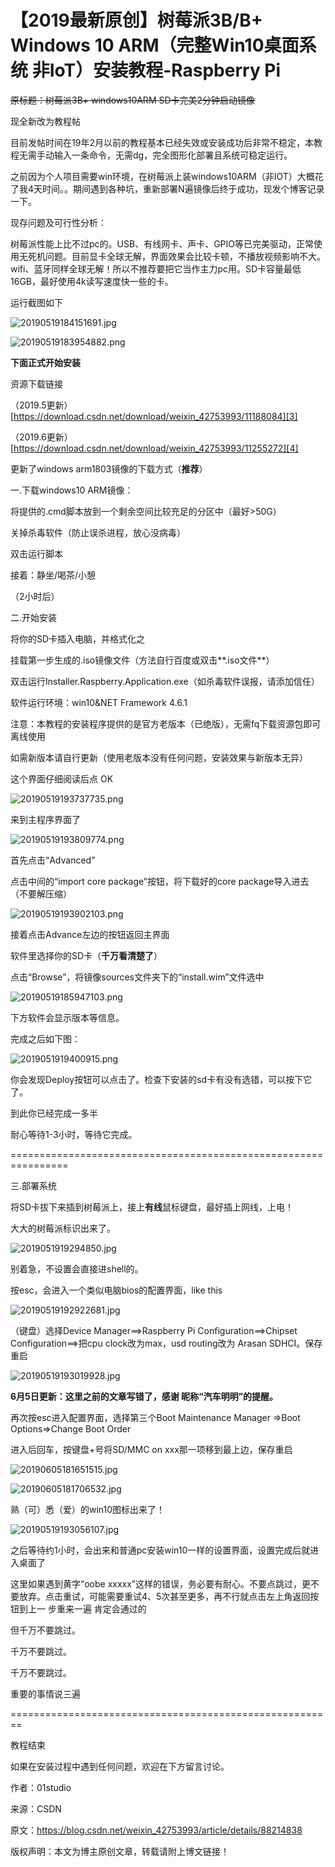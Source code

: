 # 【2019最新原创】树莓派3B/B+ Windows 10 ARM（完整Win10桌面系统 非IoT）安装教程-Raspberry Pi

~~原标题：树莓派3B+ windows10ARM SD卡完美2分钟启动镜像~~

现全新改为教程帖

目前发帖时间在19年2月以前的教程基本已经失效或安装成功后非常不稳定，本教程无需手动输入一条命令，无需dg，完全图形化部署且系统可稳定运行。

之前因为个人项目需要win环境，在树莓派上装windows10ARM（非IOT）大概花了我4天时间。。期间遇到各种坑，重新部署N遍镜像后终于成功，现发个博客记录一下。

现存问题及可行性分析：

树莓派性能上比不过pc的。USB、有线网卡、声卡、GPIO等已完美驱动，正常使用无死机问题。目前显卡全球无解，界面效果会比较卡顿，不播放视频影响不大。wifi、蓝牙同样全球无解！所以不推荐要把它当作主力pc用。SD卡容量最低16GB，最好使用4k读写速度快一些的卡。

运行截图如下

![20190519184151691.jpg][1]

![20190519183954882.png][2]

**下面正式开始安装**

资源下载链接

（2019.5更新）[https://download.csdn.net/download/weixin_42753993/11188084][3]

（2019.6更新）[https://download.csdn.net/download/weixin_42753993/11255272][4]

更新了windows arm1803镜像的下载方式（**推荐**）

一.下载windows10 ARM镜像：

将提供的.cmd脚本放到一个剩余空间比较充足的分区中（最好>50G）

关掉杀毒软件（防止误杀进程，放心没病毒）

双击运行脚本

接着：静坐/喝茶/小憩

（2小时后）

二.开始安装

将你的SD卡插入电脑，并格式化之

挂载第一步生成的.iso镜像文件（方法自行百度或双击**.iso文件**）

双击运行Installer.Raspberry.Application.exe（如杀毒软件误报，请添加信任）

软件运行环境：win10&NET Framework 4.6.1

注意：本教程的安装程序提供的是官方老版本（已绝版），无需fq下载资源包即可离线使用

如需新版本请自行更新（使用老版本没有任何问题，安装效果与新版本无异）

这个界面仔细阅读后点 OK

![20190519193737735.png][5]

来到主程序界面了

![20190519193809774.png][6]

首先点击“Advanced”

点击中间的“import core package”按钮，将下载好的core package导入进去（不要解压缩）

![20190519193902103.png][7]

接着点击Advance左边的按钮返回主界面

软件里选择你的SD卡（**千万看清楚了**）

点击“Browse”，将镜像sources文件夹下的“install.wim”文件选中

![20190519185947103.png][8]

下方软件会显示版本等信息。

完成之后如下图：

![2019051919400915.png][9]

你会发现Deploy按钮可以点击了。检查下安装的sd卡有没有选错，可以按下它了。

到此你已经完成一多半

耐心等待1-3小时，等待它完成。

================================================================

三.部署系统

将SD卡拔下来插到树莓派上，接上**有线**鼠标键盘，最好插上网线，上电！

大大的树莓派标识出来了。

![2019051919294850.jpg][10]

别着急，不设置会直接进shell的。

按esc，会进入一个类似电脑bios的配置界面，like this

![20190519192922681.jpg][11]

（键盘）选择Device Manager==>Raspberry Pi Configuration==>Chipset Configuration==>把cpu clock改为max，usd routing改为 Arasan SDHCI。保存重启

![20190519193019928.jpg][12]

**6月5日更新：这里之前的文章写错了，感谢 昵称“汽车明明”的提醒。**

再次按esc进入配置界面，选择第三个Boot Maintenance Manager =>Boot Options=>Change Boot Order

进入后回车，按键盘+号将SD/MMC on xxx那一项移到最上边，保存重启

![20190605181651515.jpg][13]

![20190605181706532.jpg][14]

熟（可）悉（爱）的win10图标出来了！

![20190519193056107.jpg][15]

之后等待约1小时，会出来和普通pc安装win10一样的设置界面，设置完成后就进入桌面了

这里如果遇到黄字“oobe xxxxx”这样的错误，务必要有耐心。不要点跳过，更不要放弃。点击重试，可能需要重试4、5次甚至更多，再不行就点击左上角返回按钮到上一
步重来一遍 肯定会通过的

但千万不要跳过。

千万不要跳过。

千万不要跳过。

重要的事情说三遍

========================================================

教程结束

如果在安装过程中遇到任何问题，欢迎在下方留言讨论。


作者：01studio 

来源：CSDN 

原文：https://blog.csdn.net/weixin_42753993/article/details/88214838 

版权声明：本文为博主原创文章，转载请附上博文链接！


  [1]: https://github.com/hmsjy2017/data-backup/blob/master/raspberrypi/pictures/20190519184151691.jpg
  [2]: https://github.com/hmsjy2017/data-backup/blob/master/raspberrypi/pictures/20190519183954882.png
  [3]: https://download.csdn.net/download/weixin_42753993/11188084
  [4]: https://download.csdn.net/download/weixin_42753993/11255272
  [5]: https://github.com/hmsjy2017/data-backup/blob/master/raspberrypi/pictures/20190519193737735.png
  [6]: https://github.com/hmsjy2017/data-backup/blob/master/raspberrypi/pictures/20190519193809774.png
  [7]: https://github.com/hmsjy2017/data-backup/blob/master/raspberrypi/pictures/20190519193902103.png
  [8]: https://github.com/hmsjy2017/data-backup/blob/master/raspberrypi/pictures/20190519185947103.png
  [9]: https://github.com/hmsjy2017/data-backup/blob/master/raspberrypi/pictures/2019051919400915.png
  [10]: https://github.com/hmsjy2017/data-backup/blob/master/raspberrypi/pictures/2019051919294850.jpg
  [11]: https://github.com/hmsjy2017/data-backup/blob/master/raspberrypi/pictures/20190519192922681.jpg
  [12]: https://github.com/hmsjy2017/data-backup/blob/master/raspberrypi/pictures/20190519193019928.jpg
  [13]: https://github.com/hmsjy2017/data-backup/blob/master/raspberrypi/pictures/20190605181651515.jpg
  [14]: https://github.com/hmsjy2017/data-backup/blob/master/raspberrypi/pictures/20190605181706532.jpg
  [15]: https://github.com/hmsjy2017/data-backup/blob/master/raspberrypi/pictures/20190519193056107.jpg
  
